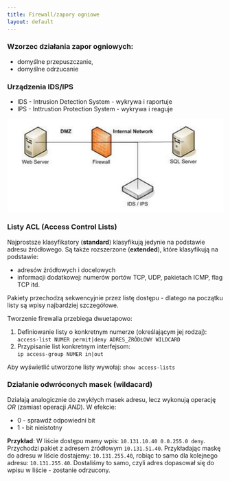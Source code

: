 ```yaml
---
title: Firewall/zapory ogniowe
layout: default
---
```


### Wzorzec działania zapor ogniowych:
- domyślne przepuszczanie, 
- domyślne odrzucanie 

### Urządzenia IDS/IPS
- IDS - Intrusion Detection System - wykrywa i raportuje  
- IPS - Inttrustion Protection System - wykrywa i reaguje 

![Urządzenia IDS/IPS](images/devices,ids,ips.png)

### Listy ACL (Access Control Lists)
Najprostsze klasyfikatory (**standard**) klasyfikują jedynie na podstawie adresu źródłowego. Są także rozszerzone (**extended**), które klasyfikują na podstawie: 
- adresów źródłowych i docelowych 
- informacji dodatkowej: numerów portów TCP, UDP, pakietach ICMP, flag TCP itd.

Pakiety przechodzą sekwencyjnie przez listę dostępu - dlatego na początku listy są wpisy najbardziej szczegółowe. 

Tworzenie firewalla przebiega dwuetapowo:   
1. Definiowanie listy o konkretnym numerze (określającym jej rodzaj):    
```access-list NUMER permit|deny ADRES_ŹRÓDŁOWY WILDCARD```
2. Przypisanie list konkretnym interfejsom:  
```ip access-group NUMER in|out```

Aby wyświetlić utworzone listy wywołaj: `show access-lists`

### Działanie odwróconych masek (wildacard)
Działają analogicznie do zwykłych  masek adresu, lecz wykonują operację *OR* (zamiast operacji *AND*). W efekcie:
- 0 - sprawdź odpowiedni bit 
- 1 - bit nieistotny 

**Przykład**:
W liście dostępu mamy wpis: `10.131.10.40 0.0.255.0 deny`. Przychodzi pakiet z adresem źródłowym `10.131.51.40`. Przykładając maskę do adresu w liście dostajemy: `10.131.255.40`, robiąc to samo dla kolejnego adresu: `10.131.255.40`. Dostaliśmy to samo, czyli adres dopasował się do wpisu w liście - zostanie odrzucony.  